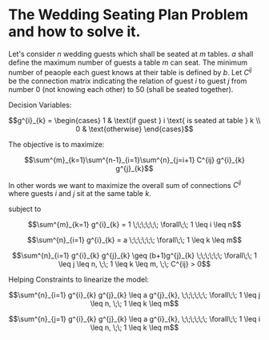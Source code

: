 
# The Wedding Seating Plan Problem and how to solve it.

Let's consider $n$ wedding guests which shall be seated at $m$ tables. $a$ shall define the maximum number of guests a table $m$ can seat. The minimum number of peaople each guest knows at their table is defined by $b$. Let $C^{ij}$ be the connection matrix indicating the relation of guest $i$ to guest $j$ from number 0 (not knowing each other) to 50 (shall be seated together). 

Decision Variables:
```math
g^{i}_{k} = 
\begin{cases}
    1 & \text{if guest } i \text{ is seated at table } k \\
    0 & \text{otherwise}
\end{cases}
```


The objective is to maximize:
```math
\sum^{m}_{k=1}\sum^{n-1}_{i=1}\sum^{n}_{j=i+1} C^{ij} g^{i}_{k} g^{j}_{k}
```

In other words we want to maximize the overall sum of connections $C^{ij}$ where guests $i$ and $j$ sit at the same table $k$.

subject to 
```math
\sum^{m}_{k=1} g^{i}_{k} = 1 \;\;\;\;\;\; \forall\;\; 1 \leq i \leq n
```
```math
\sum^{n}_{i=1} g^{i}_{k} = a \;\;\;\;\;\; \forall\;\; 1 \leq k \leq m
```
```math
\sum^{n}_{i=1} g^{i}_{k} g^{j}_{k} \geq (b+1)g^{j}_{k} \;\;\;\;\;\; \forall\;\;  1 \leq j \leq n, \;\; 1 \leq k \leq m, \;\; C^{ij} > 0
```


Helping Constraints to linearize the model:
```math
\sum^{n}_{i=1} g^{i}_{k} g^{j}_{k} \leq a g^{j}_{k}, \;\;\;\;\;\; \forall\;\;  1 \leq j \leq n, \;\; 1 \leq k \leq m
```
```math
\sum^{n}_{j=1} g^{i}_{k} g^{j}_{k} \leq a g^{i}_{k}, \;\;\;\;\;\; \forall\;\;  1 \leq i \leq n, \;\; 1 \leq k \leq m
```
